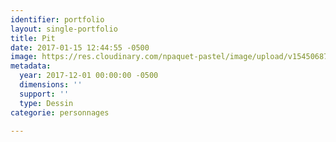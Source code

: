 ```yaml
---
identifier: portfolio
layout: single-portfolio
title: Pit
date: 2017-01-15 12:44:55 -0500
image: https://res.cloudinary.com/npaquet-pastel/image/upload/v1545068707/Pit-bande-dessin%C3%A9e-20-X-28-cm-2016.jpg
metadata:
  year: 2017-12-01 00:00:00 -0500
  dimensions: ''
  support: ''
  type: Dessin
categorie: personnages

---
```

